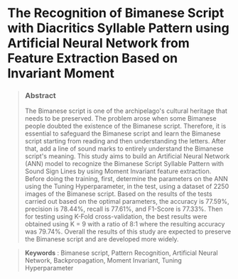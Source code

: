 # The Recognition of Bimanese Script with Diacritics Syllable Pattern using Artificial Neural Network from Feature Extraction Based on Invariant Moment

> ### Abstract
> The Bimanese script is one of the archipelago's cultural heritage that needs to be preserved. The problem arose when some Bimanese people doubted the existence of the Bimanese script. Therefore, it is essential to safeguard the Bimanese script and learn the Bimanese script starting from reading and then understanding the letters. After that, add a line of sound marks to entirely understand the Bimanese script's meaning. This study aims to build an Artificial Neural Network (ANN) model to recognize the Bimanese Script Syllable Pattern with Sound Sign Lines by using Moment Invariant feature extraction. Before doing the training, first, determine the parameters on the ANN using the Tuning Hyperparameter, in the test, using a dataset of 2250 images of the Bimanese script. Based on the results of the tests carried out based on the optimal parameters, the accuracy is 77.59%, precision is 78.44%, recall is 77.61%, and F1-Score is 77.33%. Then for testing using K-Fold cross-validation, the best results were obtained using K = 9 with a ratio of 8:1 where the resulting accuracy was 79.74%. Overall the results of this study are expected to preserve the Bimanese script and are developed more widely.

> **Keywords** : Bimanese script, Pattern Recognition, Artificial Neural Network, Backpropagation, Moment Invariant, Tuning Hyperparameter